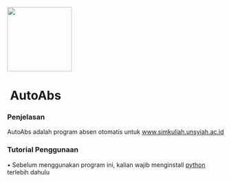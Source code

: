 <img src="/img/bg.ico" width="150x200">
<h1>&nbsp;AutoAbs</h1>

<h3>Penjelasan</h3>
<p>AutoAbs adalah program absen otomatis untuk <a href="https://simkuliah.unsyiah.ac.id" target="_blank">www.simkuliah.unsyiah.ac.id</a></p>

<h3>Tutorial Penggunaan</h3>
<p>• Sebelum menggunakan program ini, kalian wajib menginstall <a href='https://www.python.org/'>python</a> terlebih dahulu</p>
